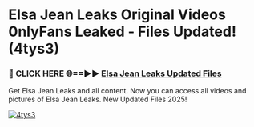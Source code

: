 # Elsa Jean Leaks Original Videos 0nlyFans Leaked - Files Updated! (4tys3)

<h3>🔴 CLICK HERE 🌐==►► <a href="https://tinyurl.com/ms9xzufz" rel="nofollow">Elsa Jean Leaks Updated Files</a></h3>

Get Elsa Jean Leaks and all content. Now you can access all videos and pictures of Elsa Jean Leaks. New Updated Files 2025!

[![4tys3](https://i.imgur.com/ppqm5kG.gif)](https://tinyurl.com/ms9xzufz)
